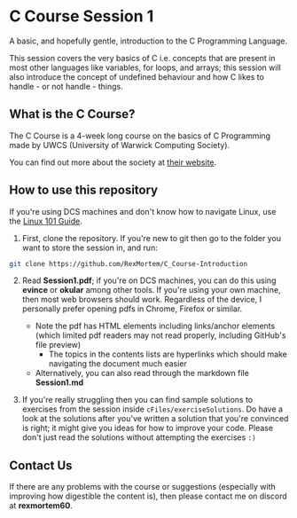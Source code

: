 # C Course Session 1 

A basic, and hopefully gentle, introduction to the C Programming Language.

This session covers the very basics of C i.e. concepts that are present in most other languages like variables, for loops, and arrays; this session will also introduce the concept of undefined behaviour and how C likes to handle - or not handle - things. 

## What is the C Course?

The C Course is a 4-week long course on the basics of C Programming made by UWCS (University of Warwick Computing Society).

You can find out more about the society at [their website](https://uwcs.co.uk). 

## How to use this repository

If you're using DCS machines and don't know how to navigate Linux, use the [Linux 101 Guide](https://uwcs.co.uk/resources/linux-101/).

1) First, clone the repository. If you're new to git then go to the folder you want to store the session in, and run:
```sh
git clone https://github.com/RexMortem/C_Course-Introduction
```

2) Read **Session1.pdf**; if you're on DCS machines, you can do this using **evince** or **okular** among other tools. If you're using your own machine, then most web browsers should work. Regardless of the device, I personally prefer opening pdfs in Chrome, Firefox or similar. 
    - Note the pdf has HTML elements including links/anchor elements (which limited pdf readers may not read properly, including GitHub's file preview)
        - The topics in the contents lists are hyperlinks which should make navigating the document much easier
    - Alternatively, you can also read through the markdown file **Session1.md** 

3) If you're really struggling then you can find sample solutions to exercises from the session inside `cFiles/exerciseSolutions`. Do have a look at the solutions after you've written a solution that you're convinced is right; it might give you ideas for how to improve your code. Please don't just read the solutions without attempting the exercises `:)`

## Contact Us 

If there are any problems with the course or suggestions (especially with improving how digestible the content is), then please contact me on discord at **rexmortem60**.  